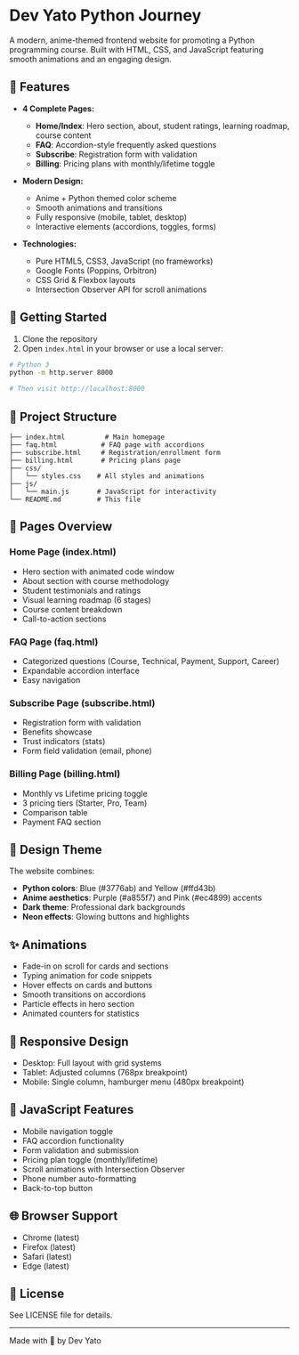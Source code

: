 # Dev Yato Python Journey

A modern, anime-themed frontend website for promoting a Python programming course. Built with HTML, CSS, and JavaScript featuring smooth animations and an engaging design.

## 🎨 Features

- **4 Complete Pages:**
  - **Home/Index**: Hero section, about, student ratings, learning roadmap, course content
  - **FAQ**: Accordion-style frequently asked questions
  - **Subscribe**: Registration form with validation
  - **Billing**: Pricing plans with monthly/lifetime toggle

- **Modern Design:**
  - Anime + Python themed color scheme
  - Smooth animations and transitions
  - Fully responsive (mobile, tablet, desktop)
  - Interactive elements (accordions, toggles, forms)

- **Technologies:**
  - Pure HTML5, CSS3, JavaScript (no frameworks)
  - Google Fonts (Poppins, Orbitron)
  - CSS Grid & Flexbox layouts
  - Intersection Observer API for scroll animations

## 🚀 Getting Started

1. Clone the repository
2. Open `index.html` in your browser or use a local server:

```bash
# Python 3
python -m http.server 8000

# Then visit http://localhost:8000
```

## 📁 Project Structure

```
├── index.html          # Main homepage
├── faq.html           # FAQ page with accordions
├── subscribe.html     # Registration/enrollment form
├── billing.html       # Pricing plans page
├── css/
│   └── styles.css    # All styles and animations
├── js/
│   └── main.js       # JavaScript for interactivity
└── README.md         # This file
```

## 🎯 Pages Overview

### Home Page (index.html)
- Hero section with animated code window
- About section with course methodology
- Student testimonials and ratings
- Visual learning roadmap (6 stages)
- Course content breakdown
- Call-to-action sections

### FAQ Page (faq.html)
- Categorized questions (Course, Technical, Payment, Support, Career)
- Expandable accordion interface
- Easy navigation

### Subscribe Page (subscribe.html)
- Registration form with validation
- Benefits showcase
- Trust indicators (stats)
- Form field validation (email, phone)

### Billing Page (billing.html)
- Monthly vs Lifetime pricing toggle
- 3 pricing tiers (Starter, Pro, Team)
- Comparison table
- Payment FAQ section

## 🎨 Design Theme

The website combines:
- **Python colors**: Blue (#3776ab) and Yellow (#ffd43b)
- **Anime aesthetics**: Purple (#a855f7) and Pink (#ec4899) accents
- **Dark theme**: Professional dark backgrounds
- **Neon effects**: Glowing buttons and highlights

## ✨ Animations

- Fade-in on scroll for cards and sections
- Typing animation for code snippets
- Hover effects on cards and buttons
- Smooth transitions on accordions
- Particle effects in hero section
- Animated counters for statistics

## 📱 Responsive Design

- Desktop: Full layout with grid systems
- Tablet: Adjusted columns (768px breakpoint)
- Mobile: Single column, hamburger menu (480px breakpoint)

## 🔧 JavaScript Features

- Mobile navigation toggle
- FAQ accordion functionality
- Form validation and submission
- Pricing plan toggle (monthly/lifetime)
- Scroll animations with Intersection Observer
- Phone number auto-formatting
- Back-to-top button

## 🌐 Browser Support

- Chrome (latest)
- Firefox (latest)
- Safari (latest)
- Edge (latest)

## 📝 License

See LICENSE file for details.

---

Made with 💜 by Dev Yato
